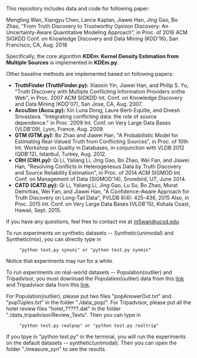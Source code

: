 This repository includes data and code for following paper:

Mengting Wan, Xiangyu Chen, Lance Kaplan, Jiawei Han, Jing Gao, Bo Zhao, "From Truth Discovery to Trustworthy Opinion Discovery: An Uncertainty-Aware Quantitative Modeling Approach", in Proc. of 2016 ACM SIGKDD Conf. on Knowledge Discovery and Data Mining (KDD'16), San Francisco, CA, Aug. 2016

Specifically, the core algorithm **KDEm: Kernel Density Estimation from Multiple Sources** is implemented in **KDEm.py**.

Other baseline methods are implemented based on following papers:

- **TruthFinder (TruthFinder.py):** Xiaoxin Yin, Jiawei Han, and Philip S. Yu, "Truth Discovery with Multiple Conflicting Information Providers onthe Web", in Proc. 2007 ACM SIGKDD Int. Conf. on Knowledge Discovery and Data Mining (KDD'07), San Jose, CA, Aug. 2007.
- **AccuSim (Accu.py):** Xin Luna Dong, Laure Berti-Equille, and Divesh Srivastava. "Integrating conflicting data: the role of source dependence." in Proc. 2009 Int. Conf. on Very Large Data Bases (VLDB'09), Lyon, France, Aug. 2009.
- **GTM (GTM.py):** Bo Zhao and Jiawei Han, "A Probabilistic Model for Estimating Real-Valued Truth from Conflicting Sources", in Proc. of 10th Int. Workshop on Quality in Databases, in conjunction with VLDB 2012 (QDB'12), Istanbul, Turkey, Aug. 2012.
- **CRH (CRH.py):** Qi Li, Yaliang Li, Jing Gao, Bo Zhao, Wei Fan, and Jiawei Han, "Resolving Conflicts in Heterogeneous Data by Truth Discovery and Source Reliability Estimation", in Proc. of 2014 ACM SIGMOD Int. Conf. on Management of Data (SIGMOD'14), Snowbird, UT, June 2014.
- **CATD (CATD.py):** Qi Li, Yaliang Li, Jing Gao, Lu Su, Bo Zhao, Murat Demirbas, Wei Fan, and Jiawei Han, "A Confidence-Aware Approach for Truth Discovery on Long-Tail Data",  PVLDB 8(4): 425-436, 2015  Also, in Proc. 2015 Int. Conf. on Very Large Data Bases (VLDB'15), Kohala Coast, Hawaii, Sept. 2015.

If you have any questions, feel free to contact me at m5wan@ucsd.edu

To run experiments on synthetic datasets -- Synthetic(unimodal) and Synthetic(mix), you can directly type in

         "python test.py synuni" or "python test.py synmix"

Notice that experiments may run for a while.

To run experiments on real-world datasets -- Population(outlier) and Tripadvisor, you must download the Population(outlier) data from this [link](http://cogcomp.cs.illinois.edu/page/resource_view/16) and Tripadvisor data from this [link](http://times.cs.uiuc.edu/~wang296/Data/).

For Population(outlier), please put two files "popAnswerOut.txt" and "pupTuples.txt" in the folder "./data\_pop/". For Tripadvisor, please put all the hotel review files "hotel\_?????.dat" in the folder "./data\_tripadvisor/Review\_Texts". Then you can type in

         "python test.py realpop" or "python test.py realtrip"

If you tpye in "python test.py" in the terminal, you will run the experiments on the default datasets -- synthetic(unimodal). Then you can open the folder "./measure_syn" to see the results.
